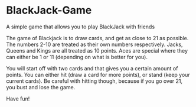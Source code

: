 # BlackJack-Game
A simple game that allows you to play BlackJack with friends

The game of Blackjack is to draw cards, and get as close to 21 as possible.
The numbers 2-10 are treated as their own numbers respectively.
Jacks, Queens and Kings are all treated as 10 points.
Aces are special where they can either be 1 or 11 (depending on what is better for you).

You will start off with two cards and that gives you a certain amount of points.
You can either hit (draw a card for more points), or stand (keep your current cards).
Be careful with hitting though, because if you go over 21, you bust and lose the game.

Have fun!
